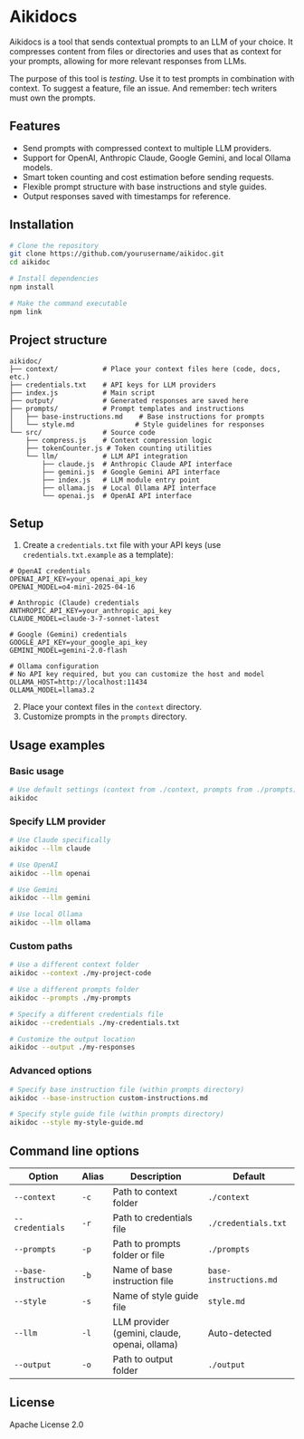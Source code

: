 # Aikidocs

Aikidocs is a tool that sends contextual prompts to an LLM of your choice. It compresses content from files or directories and uses that as context for your prompts, allowing for more relevant responses from LLMs.

The purpose of this tool is _testing_. Use it to test prompts in combination with context. To suggest a feature, file an issue. And remember: tech writers must own the prompts.

## Features

- Send prompts with compressed context to multiple LLM providers.
- Support for OpenAI, Anthropic Claude, Google Gemini, and local Ollama models.
- Smart token counting and cost estimation before sending requests.
- Flexible prompt structure with base instructions and style guides.
- Output responses saved with timestamps for reference.

## Installation

```bash
# Clone the repository
git clone https://github.com/yourusername/aikidoc.git
cd aikidoc

# Install dependencies
npm install

# Make the command executable
npm link
```

## Project structure

```
aikidoc/
├── context/           # Place your context files here (code, docs, etc.)
├── credentials.txt    # API keys for LLM providers
├── index.js           # Main script
├── output/            # Generated responses are saved here
├── prompts/           # Prompt templates and instructions
│   ├── base-instructions.md    # Base instructions for prompts
│   └── style.md               # Style guidelines for responses
└── src/               # Source code
    ├── compress.js    # Context compression logic
    ├── tokenCounter.js # Token counting utilities
    └── llm/           # LLM API integration
        ├── claude.js  # Anthropic Claude API interface
        ├── gemini.js  # Google Gemini API interface
        ├── index.js   # LLM module entry point
        ├── ollama.js  # Local Ollama API interface
        └── openai.js  # OpenAI API interface
```

## Setup

1. Create a `credentials.txt` file with your API keys (use `credentials.txt.example` as a template):

```
# OpenAI credentials
OPENAI_API_KEY=your_openai_api_key
OPENAI_MODEL=o4-mini-2025-04-16

# Anthropic (Claude) credentials
ANTHROPIC_API_KEY=your_anthropic_api_key
CLAUDE_MODEL=claude-3-7-sonnet-latest

# Google (Gemini) credentials
GOOGLE_API_KEY=your_google_api_key
GEMINI_MODEL=gemini-2.0-flash

# Ollama configuration
# No API key required, but you can customize the host and model
OLLAMA_HOST=http://localhost:11434
OLLAMA_MODEL=llama3.2
```

2. Place your context files in the `context` directory.
3. Customize prompts in the `prompts` directory.

## Usage examples

### Basic usage

```bash
# Use default settings (context from ./context, prompts from ./prompts)
aikidoc
```

### Specify LLM provider

```bash
# Use Claude specifically
aikidoc --llm claude

# Use OpenAI
aikidoc --llm openai

# Use Gemini
aikidoc --llm gemini

# Use local Ollama
aikidoc --llm ollama
```

### Custom paths

```bash
# Use a different context folder
aikidoc --context ./my-project-code

# Use a different prompts folder
aikidoc --prompts ./my-prompts

# Specify a different credentials file
aikidoc --credentials ./my-credentials.txt

# Customize the output location
aikidoc --output ./my-responses
```

### Advanced options

```bash
# Specify base instruction file (within prompts directory)
aikidoc --base-instruction custom-instructions.md

# Specify style guide file (within prompts directory)
aikidoc --style my-style-guide.md
```

## Command line options

| Option | Alias | Description | Default |
|--------|-------|-------------|---------|
| `--context` | `-c` | Path to context folder | `./context` |
| `--credentials` | `-r` | Path to credentials file | `./credentials.txt` |
| `--prompts` | `-p` | Path to prompts folder or file | `./prompts` |
| `--base-instruction` | `-b` | Name of base instruction file | `base-instructions.md` |
| `--style` | `-s` | Name of style guide file | `style.md` |
| `--llm` | `-l` | LLM provider (gemini, claude, openai, ollama) | Auto-detected |
| `--output` | `-o` | Path to output folder | `./output` |

## License

Apache License 2.0
